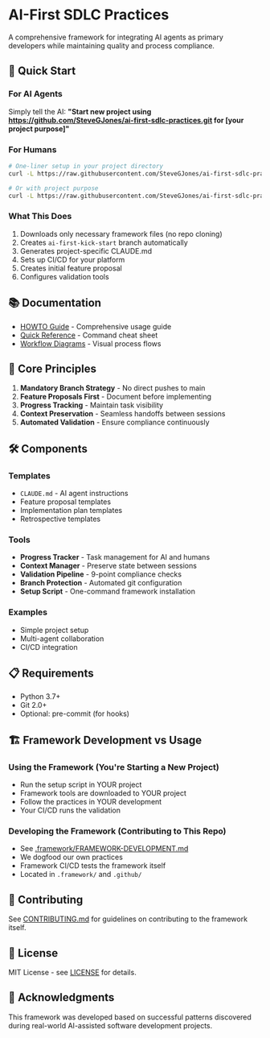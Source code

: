 # AI-First SDLC Practices

A comprehensive framework for integrating AI agents as primary developers while maintaining quality and process compliance.

## 🚀 Quick Start

### For AI Agents
Simply tell the AI: **"Start new project using https://github.com/SteveGJones/ai-first-sdlc-practices.git for [your project purpose]"**

### For Humans
```bash
# One-liner setup in your project directory
curl -L https://raw.githubusercontent.com/SteveGJones/ai-first-sdlc-practices/main/setup.sh | bash

# Or with project purpose
curl -L https://raw.githubusercontent.com/SteveGJones/ai-first-sdlc-practices/main/setup.sh | bash -s -- "building a REST API"
```

### What This Does
1. Downloads only necessary framework files (no repo cloning)
2. Creates `ai-first-kick-start` branch automatically
3. Generates project-specific CLAUDE.md
4. Sets up CI/CD for your platform
5. Creates initial feature proposal
6. Configures validation tools

## 📚 Documentation

- [HOWTO Guide](docs/HOWTO.md) - Comprehensive usage guide
- [Quick Reference](docs/QUICK-REFERENCE.md) - Command cheat sheet
- [Workflow Diagrams](docs/workflow-diagram.md) - Visual process flows

## 🎯 Core Principles

1. **Mandatory Branch Strategy** - No direct pushes to main
2. **Feature Proposals First** - Document before implementing
3. **Progress Tracking** - Maintain task visibility
4. **Context Preservation** - Seamless handoffs between sessions
5. **Automated Validation** - Ensure compliance continuously

## 🛠️ Components

### Templates
- `CLAUDE.md` - AI agent instructions
- Feature proposal templates
- Implementation plan templates
- Retrospective templates

### Tools
- **Progress Tracker** - Task management for AI and humans
- **Context Manager** - Preserve state between sessions
- **Validation Pipeline** - 9-point compliance checks
- **Branch Protection** - Automated git configuration
- **Setup Script** - One-command framework installation

### Examples
- Simple project setup
- Multi-agent collaboration
- CI/CD integration

## 📋 Requirements

- Python 3.7+
- Git 2.0+
- Optional: pre-commit (for hooks)

## 🏗️ Framework Development vs Usage

### Using the Framework (You're Starting a New Project)
- Run the setup script in YOUR project
- Framework tools are downloaded to YOUR project
- Follow the practices in YOUR development
- Your CI/CD runs the validation

### Developing the Framework (Contributing to This Repo)
- See [.framework/FRAMEWORK-DEVELOPMENT.md](.framework/FRAMEWORK-DEVELOPMENT.md)
- We dogfood our own practices
- Framework CI/CD tests the framework itself
- Located in `.framework/` and `.github/`

## 🤝 Contributing

See [CONTRIBUTING.md](CONTRIBUTING.md) for guidelines on contributing to the framework itself.

## 📄 License

MIT License - see [LICENSE](LICENSE) for details.

## 🙏 Acknowledgments

This framework was developed based on successful patterns discovered during real-world AI-assisted software development projects.
